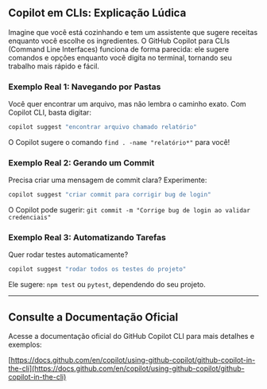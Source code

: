 ## Copilot em CLIs: Explicação Lúdica

Imagine que você está cozinhando e tem um assistente que sugere receitas enquanto você escolhe os ingredientes. O GitHub Copilot para CLIs (Command Line Interfaces) funciona de forma parecida: ele sugere comandos e opções enquanto você digita no terminal, tornando seu trabalho mais rápido e fácil.

### Exemplo Real 1: Navegando por Pastas

Você quer encontrar um arquivo, mas não lembra o caminho exato. Com Copilot CLI, basta digitar:

```bash
copilot suggest "encontrar arquivo chamado relatório"
```

O Copilot sugere o comando `find . -name "relatório*"` para você!

### Exemplo Real 2: Gerando um Commit

Precisa criar uma mensagem de commit clara? Experimente:

```bash
copilot suggest "criar commit para corrigir bug de login"
```

O Copilot pode sugerir: `git commit -m "Corrige bug de login ao validar credenciais"`

### Exemplo Real 3: Automatizando Tarefas

Quer rodar testes automaticamente?

```bash
copilot suggest "rodar todos os testes do projeto"
```

Ele sugere: `npm test` ou `pytest`, dependendo do seu projeto.

---

## Consulte a Documentação Oficial

Acesse a documentação oficial do GitHub Copilot CLI para mais detalhes e exemplos:

[https://docs.github.com/en/copilot/using-github-copilot/github-copilot-in-the-cli](https://docs.github.com/en/copilot/using-github-copilot/github-copilot-in-the-cli)